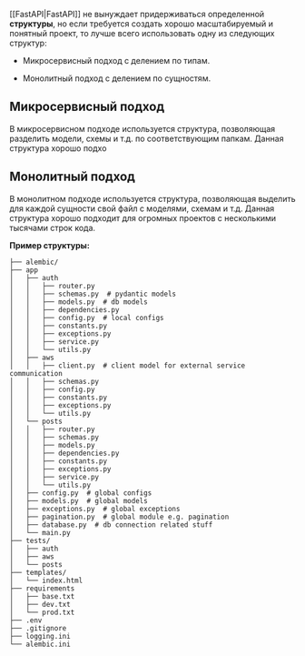 [[FastAPI|FastAPI]] не вынуждает придерживаться определенной **структуры**, но если требуется создать хорошо масштабируемый и понятный проект, то лучше всего использовать одну из следующих структур:

- Микросервисный подход с делением по типам.

- Монолитный подход с делением по сущностям.

## Микросервисный подход

В микросервисном подходе используется структура, позволяющая разделить модели, схемы и т.д. по соответствующим папкам. Данная структура хорошо подхо

## Монолитный подход

В монолитном подходе используется структура, позволяющая выделить для каждой сущности свой файл с моделями, схемам и т.д. Данная структура хорошо подходит для огромных проектов с несколькими тысячами строк кода.

**Пример структуры:**

```plaintext
├── alembic/
├── app
│   ├── auth
│   │   ├── router.py
│   │   ├── schemas.py  # pydantic models
│   │   ├── models.py  # db models
│   │   ├── dependencies.py
│   │   ├── config.py  # local configs
│   │   ├── constants.py
│   │   ├── exceptions.py
│   │   ├── service.py
│   │   └── utils.py
│   ├── aws
│   │   ├── client.py  # client model for external service communication
│   │   ├── schemas.py
│   │   ├── config.py
│   │   ├── constants.py
│   │   ├── exceptions.py
│   │   └── utils.py
│   └── posts
│   │   ├── router.py
│   │   ├── schemas.py
│   │   ├── models.py
│   │   ├── dependencies.py
│   │   ├── constants.py
│   │   ├── exceptions.py
│   │   ├── service.py
│   │   └── utils.py
│   ├── config.py  # global configs
│   ├── models.py  # global models
│   ├── exceptions.py  # global exceptions
│   ├── pagination.py  # global module e.g. pagination
│   ├── database.py  # db connection related stuff
│   └── main.py
├── tests/
│   ├── auth
│   ├── aws
│   └── posts
├── templates/
│   └── index.html
├── requirements
│   ├── base.txt
│   ├── dev.txt
│   └── prod.txt
├── .env
├── .gitignore
├── logging.ini
└── alembic.ini
```